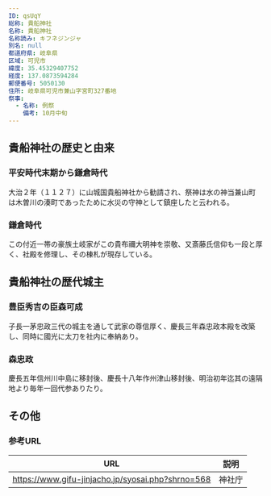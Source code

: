 ```yaml
---
ID: qsUqY
総称: 貴船神社
名称: 貴船神社
名称読み: キフネジンジャ
別名: null
都道府県: 岐阜県
区域: 可児市
緯度: 35.45329407752
経度: 137.0873594284
郵便番号: 5050130
住所: 岐阜県可児市兼山字宮町327番地
祭事:
  - 名称: 例祭
    備考: 10月中旬
---
```


## 貴船神社の歴史と由来

### 平安時代末期から鎌倉時代

大治２年（１１２７）に山城国貴船神社から勧請され、祭神は水の神当兼山町は木曽川の湊町であったために水災の守神として鎮座したと云われる。

### 鎌倉時代

この付近一帯の豪族土岐家がこの貴布禰大明神を崇敬、又斎藤氏信仰も一段と厚く、社殿を修理し、その棟札が現存している。

## 貴船神社の歴代城主

### 豊臣秀吉の臣森可成

子長一茅忠政三代の城主を通して武家の尊信厚く、慶長三年森忠政本殿を改築し、同時に國光に太刀を社内に奉納あり。

### 森忠政

慶長五年信州川中島に移封後、慶長十八年作州津山移封後、明治初年迄其の遠隔地より毎年一回代参ありたり。

## その他

### 参考URL

| URL                                               | 説明   |
| ------------------------------------------------- | ------ |
| https://www.gifu-jinjacho.jp/syosai.php?shrno=568 | 神社庁 |
